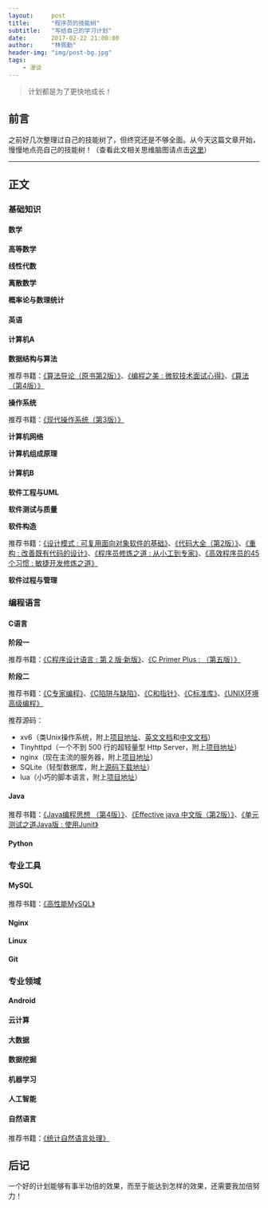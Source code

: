 ```yaml
---
layout:     post
title:      "程序员的技能树"
subtitle:   "写给自己的学习计划"
date:       2017-02-22 21:00:00
author:     "林佩勤"
header-img: "img/post-bg.jpg"
tags:
    - 漫谈
---
```


> 计划都是为了更快地成长！


## 前言

之前好几次整理过自己的技能树了，但终究还是不够全面。从今天这篇文章开始，慢慢地点亮自己的技能树！（查看此文相关思维脑图请点击[这里](http://naotu.baidu.com/file/7dcfca082848df0c6686bb395e9b911e?token=d8b3269791940e16)）

---

## 正文

### 基础知识

#### 数学

**高等数学**

**线性代数**

**离散数学**

**概率论与数理统计**

#### 英语

#### 计算机A

**数据结构与算法**

推荐书籍：[《算法导论（原书第2版）》](https://book.douban.com/subject/1885170/)、[《编程之美 : 微软技术面试心得》](https://book.douban.com/subject/3004255/)、[《算法（第4版）》](https://book.douban.com/subject/19952400/)

**操作系统**

推荐书籍：[《现代操作系统（第3版）》](https://book.douban.com/subject/3852290/)

**计算机网络**

**计算机组成原理**

#### 计算机B

**软件工程与UML**

**软件测试与质量**

**软件构造**

推荐书籍：[《设计模式 : 可复用面向对象软件的基础》](https://book.douban.com/subject/1052241/)、[《代码大全（第2版）》](https://book.douban.com/subject/1477390/)、[《重构 : 改善既有代码的设计》](https://book.douban.com/subject/1229923/)、[《程序员修炼之道 : 从小工到专家》](https://book.douban.com/subject/1152111/)、[《高效程序员的45个习惯 : 敏捷开发修炼之道》](https://book.douban.com/subject/4164024/)

**软件过程与管理**

### 编程语言

#### C语言

**阶段一**

推荐书籍：[《C程序设计语言 : 第 2 版·新版》](https://book.douban.com/subject/1139336/)、[《C Primer Plus : （第五版）》](https://book.douban.com/subject/1240002/)

**阶段二**

推荐书籍：[《C专家编程》](https://book.douban.com/subject/2377310/)、[《C陷阱与缺陷》](https://book.douban.com/subject/2778632/)、[《C和指针》](https://book.douban.com/subject/3012360/)、[《C标准库》](https://book.douban.com/subject/3775842/)、[《UNIX环境高级编程》](https://book.douban.com/subject/1788421/)

推荐源码：

- xv6（类Unix操作系统，附上[项目地址](https://github.com/mit-pdos/xv6-public)、[英文文档](https://pdos.csail.mit.edu/6.828/2012/xv6/book-rev7.pdf)和[中文文档](https://th0ar.gitbooks.io/xv6-chinese/)）
- Tinyhttpd（一个不到 500 行的超轻量型 Http Server，附上[项目地址](https://github.com/EZLippi/Tinyhttpd)）
- nginx（现在主流的服务器，附上[项目地址](https://github.com/nginx/nginx)）
- SQLite（轻型数据库，附上[源码下载地址](http://www.sqlite.org/download.html)）
- lua（小巧的脚本语言，附上[项目地址](https://github.com/lua/lua)）

#### Java

推荐书籍：[《Java编程思想 （第4版）》](https://book.douban.com/subject/2130190/)、[《Effective java 中文版（第2版）》](https://book.douban.com/subject/3360807/)、[《单元测试之道Java版 : 使用Junit》](https://book.douban.com/subject/1239651/)

#### Python

### 专业工具

#### MySQL

推荐书籍：[《高性能MySQL》](https://book.douban.com/subject/23008813/)

#### Nginx

#### Linux

#### Git

### 专业领域

#### Android

#### 云计算

#### 大数据

#### 数据挖掘

#### 机器学习

#### 人工智能

#### 自然语言

推荐书籍：[《统计自然语言处理》](https://book.douban.com/subject/25746399/)

## 后记

一个好的计划能够有事半功倍的效果，而至于能达到怎样的效果，还需要我加倍努力！
